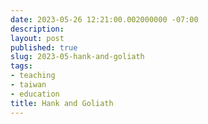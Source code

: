```yaml
---
date: 2023-05-26 12:21:00.002000000 -07:00
description:
layout: post
published: true
slug: 2023-05-hank-and-goliath
tags:
- teaching
- taiwan
- education
title: Hank and Goliath
---
```

